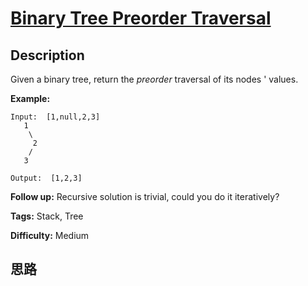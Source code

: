 # [Binary Tree Preorder Traversal][title]

## Description

Given a binary tree, return the _preorder_ traversal of its nodes ' values.

**Example:**
            Input:  [1,null,2,3]       1        \         2        /       3        Output:  [1,2,3]    

**Follow up:** Recursive solution is trivial, could you do it iteratively?


**Tags:** Stack, Tree

**Difficulty:** Medium

## 思路

[title]: https://leetcode.com/problems/binary-tree-preorder-traversal
